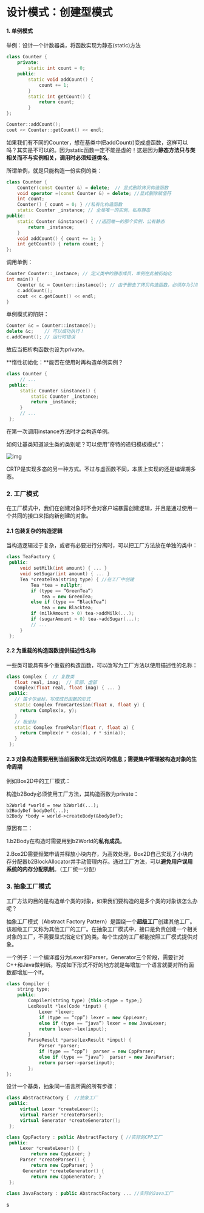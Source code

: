 # 设计模式：创建型模式

#### 1. 单例模式

举例：设计一个计数器类，将函数实现为静态(static)方法

```c++
class Counter {
	private:
		static int count = 0;
	public:
		static void addCount() {
			count += 1;
		}
		static int getCount() {
			return count;
		}
};

Counter::addCount();
cout << Counter::getCount() << endl;
```

如果我们有不同的Counter，想在基类中把addCount()变成虚函数，这样可以吗？其实是不可以的。因为static函数一定不能是虚的！这是因为**静态方法只与类相关而不与实例相关，调用时必须知道类名**。

所谓单例，就是只能构造一份实例的类：

```c++
class Counter {
	Counter(const Counter &) = delete;	// 显式删除拷贝构造函数
	void operator =(const Counter &) = delete; //显式删除赋值符
	int count;
	Counter() { count = 0; } //私有化构造函数
	static Counter _instance; // 全局唯一的实例，私有静态
public:
	static Counter &instance() { //返回唯一的那个实例，公有静态
		return _instance;
	}
	void addCount() { count += 1; }
	int getCount() { return count; }
};
```

调用单例：

```c++
Counter Counter::_instance; // 定义类中的静态成员，单例在此被初始化
int main() {
	Counter &c = Counter::instance(); // 由于删去了拷贝构造函数，必须存为引用  
	c.addCount();
	cout << c.getCount() << endl;
}
```

单例模式的陷阱：

```c++
Counter &c = Counter::instance();
delete &c;    // 可以成功执行！
c.addCount(); // 运行时错误
```

故应当把析构函数也设为private。

**惰性初始化：**能否在使用时再构造单例实例？

```c++
class Counter {
     // ...
 public:
     static Counter &instance() {
         static Counter _instance;
         return _instance;
     }
     // ...
 };
```

在第一次调用instance方法时才会构造单例。

如何让基类知道派生类的类别呢？可以使用”奇特的递归模板模式“：

![img](https://pic3.zhimg.com/80/v2-dd21139f0b2c752dc2567e7051463e26_1440w.png)

CRTP是实现多态的另一种方式。不过与虚函数不同，本质上实现的还是编译期多态。



### 2. 工厂模式

在工厂模式中，我们在创建对象时不会对客户端暴露创建逻辑，并且是通过使用一个共同的接口来指向新创建的对象。

#### 2.1 包装复杂的构造逻辑

当构造逻辑过于复杂，或者有必要进行分离时，可以把工厂方法放在单独的类中：

```c++
class TeaFactory {
 public:
     void setMilk(int amount) { ... }
     void setSugar(int amount) { ... }
     Tea *createTea(string type) { //在工厂中创建
         Tea *tea = nullptr;
         if (type == “GreenTea”)
             tea = new GreenTea;
         else if (type == “BlackTea”)
             tea = new Blacktea;
         if (milkAmount > 0) tea->addMilk(...);
         if (sugarAmount > 0) tea->addSugar(...);
         // ...
     }
 };
```

#### 2.2 为重载的构造函数提供描述性名称

一些类可能具有多个重载的构造函数，可以改写为工厂方法以使用描述性的名称：

```c++
class Complex {  // 复数类
   float real, imag;  // 实部、虚部
   Complex(float real, float imag) { ... }
 public:
   // 笛卡尔坐标，写成成员函数的形式
   static Complex fromCartesian(float x, float y) {
     return Complex(x, y);
   }
   // 极坐标
   static Complex fromPolar(float r, float a) {
     return Complex(r * cos(a), r * sin(a));
   }
 };
```

#### 2.3 对象构造需要用到当前函数体无法访问的信息；需要集中管理被构造对象的生命周期

例如Box2D中的工厂模式：

构造b2Body必须使用工厂方法，其构造函数为private：

```
b2World *world = new b2World(...);
b2BodyDef bodyDef(...);
b2Body *body = world->createBody(&bodyDef);
```

原因有二：

1.b2Body在构造时需要用到b2World的**私有成员**。 

2.Box2D需要频繁申请并释放小块内存，为高效处理，Box2D自己实现了小块内存分配器b2BlockAllocator并手动管理内存。通过工厂方法，可以**避免用户误用系统的内存分配机制**。（工厂统一分配）





### 3. 抽象工厂模式

工厂方法的目的是构造单个类的对象，如果我们要构造的是多个类的对象该怎么办呢？

抽象工厂模式（Abstract Factory Pattern）是围绕一个**超级工厂**创建其他工厂。该超级工厂又称为其他工厂的工厂。在抽象工厂模式中，接口是负责创建一个相关对象的工厂，不需要显式指定它们的类。每个生成的工厂都能按照工厂模式提供对象。

一个例子：一个编译器分为Lexer和Parser，Generator三个阶段，需要针对C++和Java做判断。写成如下形式不好的地方就是每增加一个语言就要对所有函数都增加一个If。

```c++
class Compiler {
	string type;
	public:
		Compiler(string type) {this->type = type;}
		LexResult *lex(Code *input) {
			Lexer *lexer;
			if (type == “cpp”) lexer = new CppLexer;
			else if (type == “java”) lexer = new JavaLexer;
			return lexer->lex(input);
		}
    	ParseResult *parse(LexResult *input) {
    		Parser *parser;
    		if (type == “cpp”)	parser = new CppParser;
    		else if (type == “java”)  parser = new JavaParser;
    		return parser->parse(input);
    	};
};
```

设计一个基类，抽象同一语言所需的所有步骤：

```c++
class AbstractFactory {  //抽象工厂
 public:
     virtual Lexer *createLexer();
     virtual Parser *createParser();
     virtual Generator *createGenerator();
 };

class CppFactory : public AbstractFactory { //实际的CPP工厂
 public:
     Lexer *createLexer() {
         return new CppLexer; }
     Parser *createParser() {
         return new CppParser; }
	  Generator *createGenerator() {
         return new CppGenerator; }
 };

class JavaFactory : public AbstractFactory ... //实际的Java工厂
```

s